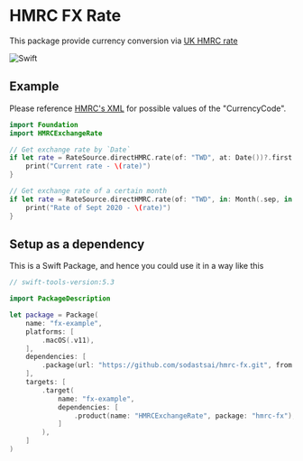 # HMRC FX Rate

This package provide currency conversion via [UK HMRC rate](http://www.hmrc.gov.uk/softwaredevelopers/2021-exrates.html)

![Swift](https://github.com/sodastsai/hmrc-fx/workflows/Swift/badge.svg)

## Example

Please reference [HMRC's XML](http://www.hmrc.gov.uk/softwaredevelopers/2021-exrates.html) for possible values of the "CurrencyCode".

```swift
import Foundation
import HMRCExchangeRate

// Get exchange rate by `Date`
if let rate = RateSource.directHMRC.rate(of: "TWD", at: Date())?.first {
    print("Current rate - \(rate)")
}

// Get exchange rate of a certain month
if let rate = RateSource.directHMRC.rate(of: "TWD", in: Month(.sep, in: 2020))?.first {
    print("Rate of Sept 2020 - \(rate)")
}
```


## Setup as a dependency

This is a Swift Package, and hence you could use it in a way like this
```swift
// swift-tools-version:5.3

import PackageDescription

let package = Package(
    name: "fx-example",
    platforms: [
        .macOS(.v11),
    ],
    dependencies: [
        .package(url: "https://github.com/sodastsai/hmrc-fx.git", from: "0.2.0"),
    ],
    targets: [
        .target(
            name: "fx-example",
            dependencies: [
                .product(name: "HMRCExchangeRate", package: "hmrc-fx"),
            ]
        ),
    ]
)
```
